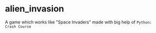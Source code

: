 # alien_invasion

A game which works like "Space Invaders" made with big help of `Python: Crash Course`
